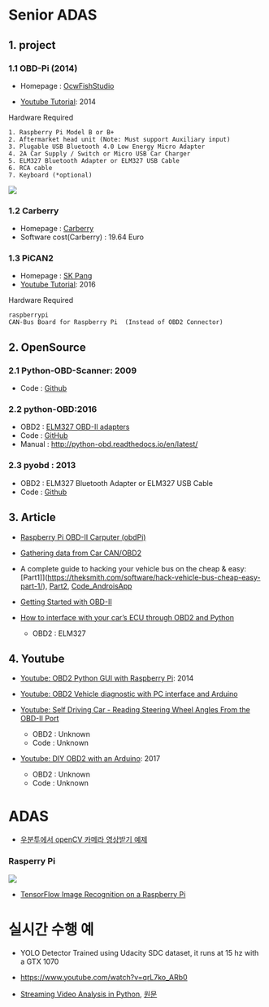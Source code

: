 # Senior ADAS

## 1. project

### 1.1 OBD-Pi (2014)

- Homepage : [OcwFishStudio](http://www.cowfishstudios.com/blog/obd-pi-raspberry-pi-displaying-car-diagnostics-obd-ii-data-on-an-aftermarket-head-unit)

- [Youtube Tutorial](https://youtu.be/UAwiVERLmDo): 2014

Hardware Required
```
1. Raspberry Pi Model B or B+
2. Aftermarket head unit (Note: Must support Auxiliary input)
3. Plugable USB Bluetooth 4.0 Low Energy Micro Adapter
4. 2A Car Supply / Switch or Micro USB Car Charger
5. ELM327 Bluetooth Adapter or ELM327 USB Cable
6. RCA cable
7. Keyboard (*optional)
```

![](http://i.imgur.com/DaRUg4M.png)

### 1.2 Carberry

- Homepage : [Carberry](http://www.carberry.it/)
- Software cost(Carberry) : 19.64 Euro




### 1.3 PiCAN2
- Homepage : [SK Pang](http://www.skpang.co.uk)
- [Youtube Tutorial](https://www.youtube.com/watch?v=zU6OL3Ba6j8): 2016

Hardware Required
```
raspberrypi
CAN-Bus Board for Raspberry Pi  (Instead of OBD2 Connector)
```

## 2. OpenSource

### 2.1 Python-OBD-Scanner: 2009
  - Code : [Github](https://github.com/lukevp/Python-OBD-Scanner/tree/master/pyobd2-0.4)

### 2.2 python-OBD:2016
  - OBD2 : [ELM327 OBD-II adapters](https://www.amazon.com/s/ref=nb_sb_noss?field-keywords=elm327)
  - Code : [GitHub](https://github.com/brendan-w/python-OBD)
  - Manual : http://python-obd.readthedocs.io/en/latest/

### 2.3 pyobd : 2013
  - OBD2 : ELM327 Bluetooth Adapter or ELM327 USB Cable
  - Code : [Github](https://github.com/Pbartek/pyobd-pi)

## 3. Article

- [Raspberry Pi OBD-II Carputer (obdPi)](http://blog.bpwalters.com/raspberry-pi-obd-ii-carputer/)

- [Gathering data from Car CAN/OBD2](https://www.raspberrypi.org/forums/viewtopic.php?t=138034&p=918394)

- A complete guide to hacking your vehicle bus on the cheap & easy:[Part1]](https://theksmith.com/software/hack-vehicle-bus-cheap-easy-part-1/), [Part2](https://theksmith.com/software/hack-vehicle-bus-cheap-easy-part-2/), [Code_AndroisApp](http://github.com/theksmith/Steering-Wheel-Interface)

- [Getting Started with OBD-II](https://learn.sparkfun.com/tutorials/getting-started-with-obd-ii)

- [How to interface with your car’s ECU through OBD2 and Python](http://blog.brianhemeryck.me/how-to-interface-with-your-cars-ecu-through-obd2-and-python/)
  - OBD2 : ELM327

## 4. Youtube
- [Youtube: OBD2 Python GUI with Raspberry Pi](https://youtu.be/m7jPW6nO95A): 2014




- [Youtube: OBD2 Vehicle diagnostic with PC interface and Arduino](https://www.youtube.com/watch?v=wVWPfEkxCTo)

- [Youtube: Self Driving Car - Reading Steering Wheel Angles From the OBD-II Port](https://www.youtube.com/watch?v=nzKzee-Mhnc)
  - OBD2 : Unknown
  - Code : Unknown

- [Youtube: DIY OBD2 with an Arduino](https://www.youtube.com/watch?v=mVleYAK-PFs): 2017
  - OBD2 : Unknown
  - Code : Unknown


# ADAS

  - [우분투에서 openCV 카메라 영상받기 예제](http://minimonk.net/3238)

  ### Rasperry Pi
  ![](https://cdn-images-1.medium.com/max/800/1*kZAy4r4H-RBtczsv8o1kfA.png)
  - [TensorFlow Image Recognition on a Raspberry Pi](https://blog.insightdatascience.com/tensorflow-image-recognition-on-a-raspberry-pi-3645a1634c66#.d2avqp25i)

# 실시간 수행 예
- YOLO Detector Trained using Udacity SDC dataset, it runs at 15 hz with a GTX 1070﻿
- https://www.youtube.com/watch?v=qrL7ko_ARb0

- [Streaming Video Analysis in Python](https://getpocket.com/a/read/1697807931), [원문](https://svds.com/streaming-video-analysis-python/?utm_campaign=ODSC%20blog&utm_source=ODSC)
